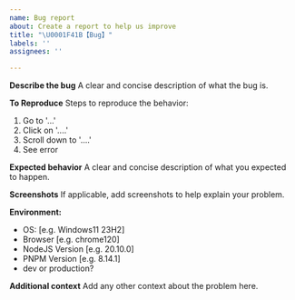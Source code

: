 ```yaml
---
name: Bug report
about: Create a report to help us improve
title: "\U0001F41B【Bug】"
labels: ''
assignees: ''

---
```


**Describe the bug**
A clear and concise description of what the bug is.

**To Reproduce**
Steps to reproduce the behavior:
1. Go to '...'
2. Click on '....'
3. Scroll down to '....'
4. See error

**Expected behavior**
A clear and concise description of what you expected to happen.

**Screenshots**
If applicable, add screenshots to help explain your problem.

**Environment:**
 - OS: [e.g. Windows11 23H2]
 - Browser [e.g. chrome120]
 - NodeJS Version [e.g. 20.10.0]
 - PNPM Version [e.g. 8.14.1]
 - dev or production?

**Additional context**
Add any other context about the problem here.
